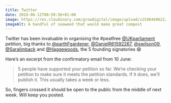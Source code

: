 ```yaml
---
title: Twitter
date: 2019-06-12T08:59:56+01:00
image: https://res.cloudinary.com/growdigital/image/upload/v1546449622/seaweed-59E7EA41.jpg
imageAlt: A handful of seaweed that would make great compost
---
```


Twitter has been invaluable in organising the #peatfree [@UKparliament](https://mobile.twitter.com/UKparliament) petition, big thanks to [@earthFgardener](https://mobile.twitter.com/earthFgardener), [@DanielR61592267](https://mobile.twitter.com/DanielR61592267), [@swilson09](https://twitter.com/swilson09), 
[@Saralimback](https://mobile.twitter.com/Saralimback) and [@Haggewoods](https://mobile.twitter.com/Haggewoods), the 5 founding signatories 😄

Here’s an excerpt from the confirmatory email from 10 June:

> 5 people have supported your petition so far. We’re checking your petition to make sure it meets the petition standards. If it does, we’ll publish it. This usually takes a week or less.

So, fingers crossed it should be open to the public from the middle of next week. Will keep you posted.
